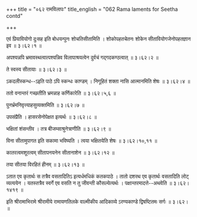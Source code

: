 +++
title = "०६२ रामविलापः"
title_english = "062 Rama laments for Seetha contd"

+++


एवं प्रियावियोगो दुःसह इति बोधयन्पुनः शोचतिसीतामिति । शोकोपहतचेतनः शोकेन
सीतावियोगजेनोपहतज्ञान इव  ॥  ३।६२।१  ॥   

  

अपश्यन्नपि भ्रमावस्थत्वात्पश्यन्निव विलापाश्रयत्वेन दुर्वचं
गद्गदकण्ठत्वात्  ॥  ३।६२।२  ॥   

  

ते स्वस्य सीतायाः  ॥  ३।६२।३  ॥   

  

ऽकदलीस्कन्ध--ऽइति पाठे ऽपि स्कन्धः काण्डम् । निगूहितं शक्ता नासि
आत्मानमिति शेषः  ॥  ३।६२।४  ॥   

  

ततो वनान्तरं गच्छतीति भ्रमन्नाह कर्णिकारेति  ॥  ३।६२।५,६  ॥   

  

पुनर्भ्रमनिवृत्त्याहसुव्यक्तमिति  ॥  ३।६२।७  ॥   

  

उपसंप्रैति । हासरसेनोपेक्षत इत्यर्थः  ॥  ३।६२।८  ॥   

  

भक्षितां शंसन्तीव । तत्र बीजम्साश्रुनेत्राणीति  ॥  ३।६२।९  ॥   

  

विना सीतामुपागत इति सकामा भविष्यति । त्वया भक्षितयेति शेषः  ॥  ३।६२।१०,११
 ॥   

  

कातरत्वमशूरत्वम् सीतापनयनेन सीतानाशेन  ॥  ३।६२।१२  ॥   

  

तया सीतया विरहितं हीनम्  ॥  ३।६२।१३  ॥   

  

ऽतात एव कृतार्थः स तत्रैव वसतादितिऽ इत्यर्धमधिकं कतकपाठे । तातो दशरथ एव
कृतार्थः वसतादिति लोट् व्यत्ययेन । यतस्तत्रैव स्वर्गे एव वसति न तु
जीवन्ती कौसल्येत्यर्थः । पक्षान्तरमादत्ते--अथवेति  ॥  ३।६२।१४१९  ॥   

  

इति श्रीरामाभिरामे श्रीरामीये रामायणतिलके वाल्मीकीय आदिकाव्ये
ऽरण्यकाण्डे द्विषष्टितमः सर्गः  ॥  ३।६२। ॥   

  


